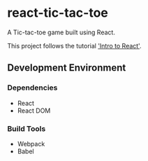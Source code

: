 # react-tic-tac-toe
A Tic-tac-toe game built using React.

<p>This project follows the tutorial <a href="https://reactjs.org/tutorial/tutorial.html" target="blank">'Intro to React'</a>.</p>

<h2>Development Environment</h2>
<h3>Dependencies</h3>
<ul>
  <li>React</li>
  <li>React DOM</li>
</ul>

<h3>Build Tools</h3>
<ul>
  <li>Webpack</li>
  <li>Babel</li>
</ul>
